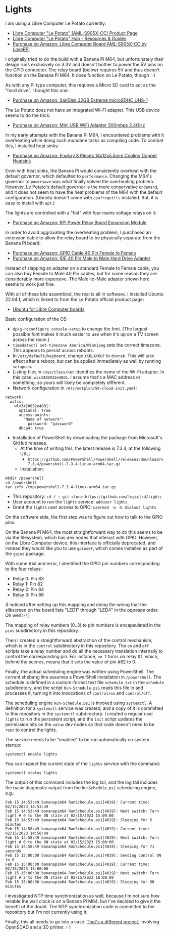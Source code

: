 # Lights

I am using a Libre Computer Le Potato currently:

* [Libre Computer "Le Potato" (AML-S905X-CC) Product Page](https://libre.computer/products/aml-s905x-cc/)
* [Libre Computer "Le Potato" Hub - Resources & Guides](https://hub.libre.computer/t/aml-s905x-cc-le-potato-overview-resources-and-guides/288)
* [Purchase on Amazon: Libre Computer Board AML-S905X-CC by LoveRPi](https://amazon.ca/dp/B074N5B8KZ)

I originally tried to do the build with a Banana Pi M64, but unfortunately their design runs exclusively on 3.3V and doesn't bother to power the 5V pins on the GPIO connector. The relay board (below) requires 5V and thus doesn't function on the Banana Pi M64. It does function on Le Potato, though :-)

As with any Pi type computer, this requires a Micro SD card to act as the "hard drive". I bought this one:

* [Purchase on Amazon: SanDisk 32GB Extreme microSDHC UHS-1](https://amazon.ca/dp/B06XWMQ81P)

The Le Potato does not have an integrated Wi-Fi adapter. This USB device seems to do the trick:

* [Purchase on Amazon: Mini USB WiFi Adapter 300mbps 2.4GHz](https://amazon.ca/gp/product/B07FDQ217P)

In my early attempts with the Banana Pi M64, I encountered problems with it overheating while doing such mundane tasks as compiling code. To combat this, I installed heat sinks:

* [Purchase on Amazon: Enokay 8 Pieces 14x12x5.5mm Cooling Copper Heatsink](https://amazon.ca/dp/B014KKY3KI)

Even with heat sinks, the Banana Pi would consistently overheat with the default governor, which defaulted to `performance`. Changing the M64's governor to `powersave` was what finally solved the overheating problem. However, Le Potato's default governor is the more conservative `ondemand`, and it does not seem to have the heat problems of the M64 with the default configuration. (Ubuntu doesn't come with `cpufrequtils` installed. But, it is easy to install with `apt`.)

The lights are controlled with a "hat" with four mains voltage relays on it:

* [Purchase on Amazon: RPi Power Relay Board Expansion Module](https://amazon.ca/dp/B08B681CYD)

In order to avoid aggravating the overheating problem, I purchased an extension cable to allow the relay board to be physically separate from the Banana Pi board:

* [Purchase on Amazon: GPIO Cable 40 Pin Female to Female](https://amazon.ca/dp/B07F128VSW)
* [Purchase on Amazon: IDE 40 Pin Male to Male Hard Drive Adapter](https://amazon.ca/dp/B08XHW7KYC)

Instead of slapping an adapter on a standard Female to Female cable, you can also buy Female to Male 40 Pin cables, but for some reason they are considerably more expensive. The Male-to-Male adapter shown here seems to work just fine.

With all of these bits assembled, the rest is all in software. I installed Ubuntu 22.04.1, which is linked to from the Le Potato official product page:

* [Ubuntu for Libre Computer boards](https://distro.libre.computer/ci/ubuntu/22.04/)

Basic configuration of the OS:

* `dpkg-reconfigure console-setup` to change the font. (The largest possible font makes it much easier to use when it's up on a TV screen across the room.)
* `timedatectl set-timezone America/Winnipeg` sets the correct timezone. This appears to persist across reboots.
* In `/etc/default/keyboard`, change `XKBLAYOUT` to `dvorak`. This will take effect after a reboot, but can be applied immediately as well by running `setupcon`.
* Listing files in `/sys/class/net` identifies the name of the Wi-Fi adapter. In this case, `wlx3420032e4801`. I assume that's a MAC address or something, so yours will likely be completely different.
* Network configuration in `/etc/netplan/50-cloud-init.yaml`:

```
network:
  wifis:
    wlx3420032e4801:
      optional: true
      access-points:
        "Name of network":
          password: "password"
      dhcp4: true
```

* Installation of PowerShell by downloading the package from Microsoft's GitHub releases.
  * At the time of writing this, the latest release is 7.3.4, at the following URL:
    * `https://github.com/PowerShell/PowerShell/releases/download/v7.3.4/powershell-7.3.4-linux-arm64.tar.gz`
  * Installation:
```
mkdir /powershell
cd /powershell
tar zvfx /tmp/powershell-7.3.4-linux-arm64.tar.gz
```

* This repository: `cd / ; git clone https://github.com/logiclrd/lights`
* User account to run the `lights` service: `adduser lights`
* Grant the `lights` user access to GPIO: `usermod -a -G dialout lights`

On the software side, the first step was to figure out _how_ to talk to the GPIO pins.

On the Banana Pi M64, the most straightforward way to do this seems to be via the filesystem, which has dev nodes that interact with GPIO. However, on the Libre Computer device, this interface is officially deprecated, and instead they would like you to use `gpioset`, which comes installed as part of the `gpiod` package.

With some trial and error, I identified the GPIO pin numbers corresponding to the four relays:

* Relay 0: Pin 83
* Relay 1: Pin 82
* Relay 2: Pin 84
* Relay 3: Pin 86

(I noticed after setting up this mapping and doing the wiring that the silkscreen on the board lists "LED1" through "LED4" in the _opposite_ order. Oh well :-) )

The mapping of relay numbers (0..3) to pin numbers is encapsulated in the `pins` subdirectory in this repository.

Then I created a straightforward abstraction of the control mechanism, which is in the `control` subdirectory in this repository. The `on` and `off` scripts take a relay number and do all the necessary translation internally to control the corresponding pin. For instance, `on 1` turns on relay #1, which, behind the scenes, means that it sets the value of pin #82 to 0.

Finally, the actual scheduling engine was written using PowerShell. The current shebang line assumes a PowerShell installation in `/powershell`. The schedule is defined in a custom-format text file `schedule.txt` in the `schedule` subdirectory, and the script `Run-Schedule.ps1` reads this file in and processes it, turning it into invocations of `control/on` and `control/off`.

The scheduling engine `Run-Schedule.ps1` is invoked using `systemctl`. A definition for a `systemctl` service was created, and a copy of it is committed to this repository in the `systemctl` subdirectory. I created a regular user `lights` to run the persistent script, and the `init` script updates the permission bits on the `value` dev nodes so that code doesn't need to be `root` to control the lights.

The service needs to be "enabled" to be run automatically on system startup:

```
systemctl enable lights
```

You can inspect the current state of the `lights` service with the command:

```
systemctl status lights
```

The output of this command includes the log tail, and the log tail includes the basic diagnostic output from the `RunSchedule.ps1` scheduling engine, e.g.:

```
Feb 15 14:53:49 bananapim64 RunSchedule.ps1[4019]: Current time: 02/15/2023 14:53:49
Feb 15 14:53:49 bananapim64 RunSchedule.ps1[4019]: Next switch: Turn light # 0 to the ON state at 02/15/2023 15:00:00
Feb 15 14:53:49 bananapim64 RunSchedule.ps1[4019]: Sleeping for 5 minutes
Feb 15 14:58:49 bananapim64 RunSchedule.ps1[4019]: Current time: 02/15/2023 14:58:49
Feb 15 14:58:49 bananapim64 RunSchedule.ps1[4019]: Next switch: Turn light # 0 to the ON state at 02/15/2023 15:00:00
Feb 15 14:58:49 bananapim64 RunSchedule.ps1[4019]: Sleeping for 71 seconds
Feb 15 15:00:00 bananapim64 RunSchedule.ps1[4019]: Sending control ON to 0
Feb 15 15:00:00 bananapim64 RunSchedule.ps1[4019]: Current time: 02/15/2023 15:00:00
Feb 15 15:00:00 bananapim64 RunSchedule.ps1[4019]: Next switch: Turn light # 2 to the ON state at 02/15/2023 18:00:00
Feb 15 15:00:00 bananapim64 RunSchedule.ps1[4019]: Sleeping for 90 minutes
```

I investigated NTP time synchronization as well, because I'm not sure how reliable the wall clock is on a Banana Pi M64, but I've decided to give it the benefit of the doubt. The NTP synchronization code is committed to the repository but I'm not currently using it.

Finally, this all needs to go into a case. [That's a different project](https://github.com/logiclrd/OpenSCADDesigns/tree/main/Light%20Controller%20Case), involving OpenSCAD and a 3D printer. :-)